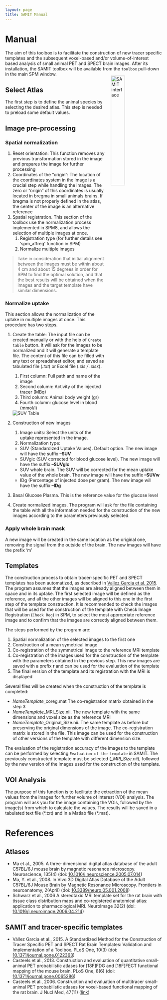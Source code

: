 ```yaml
---
layout: page
title: SAMIT Manual
---
```

# Manual
The aim of this toolbox is to facilitate the construction of new tracer specific templates and the subsequent voxel-based and/or volume-of-interest based analysis of small animal PET and SPECT brain images. After its installation, the SAMIT toolbox will be available from the `toolbox` pull-down in the main SPM window.
<img src="http://s3-eu-west-1.amazonaws.com/learningspacebucket/umcgmic/images/images/000/000/258/original/samit.png?1430497543" alt="SAMIT interface" style="align:right;float:right;width:30%;margin:1em">

## Select Atlas
The first step is to define the animal species by selecting the desired atlas. This step is needed to preload some default values.

## Image pre-processing
### Spatial normalization
1. Reset orientation: This function removes any previous transformation stored in the image and prepares the image for further processing
2.	Coordinates of the “origin”: The location of the coordinates system in the image is a crucial step while handling the images. The zero or “origin” of this coordinates is usually located in bregma in small animals brains. If bregma is not properly defined in the atlas, the center of the image is an alternative reference
3.	Spatial registration. This section of the toolbox use the normalization process implemented in SPM8, and allows the selection of multiple images at once.
    1. Registration type (for further details see ‘spm_affreg’ function in SPM)
    2. Normalize multiple images

>Take in consideration that initial alignment between the images must be within about 4 cm and about 15 degrees in order for SPM to find the optimal solution, and that the best results will be obtained when the images and the target template have similar dimensions.

### Normalize uptake
This section allows the normalization of the uptake in multiple images at once. This procedure has two steps.

1. Create the table: The input file can be created manually or with the help of `Create table` button. It will ask for the images to be normalized and it will generate a template file. The content of this file can be filled with any text or spreadsheet editor, and saved as tabulated file (*.txt*) or Excel file (*.xls / .xlsx*).
   1. First column: Full path and name of the image
   2. Second column: Activity of the injected tracer (MBq)
   3. Third column: Animal body weight (gr)
   4. Fourth column: glucose level in blood (mmol/l)
   <img src="http://s3-eu-west-1.amazonaws.com/learningspacebucket/umcgmic/images/images/000/000/259/original/samit_-_table.png?1430498605" alt="SUV Table" stye="align:center;margin:1em">

2. Construction of new images
   1. Image units: Select the units of the uptake represented in the image. 
   2.	Normalization type: 
     * SUV (Standardized Uptake Values). Default option. The new image will have the suffix **–SUV**
     * SUVglc (SUV corrected for blood glucose level).  The new image will have the suffix **–SUVglc**
     * SUV whole brain. The SUV will be corrected for the mean uptake value of the whole brain. The new image will have the suffix **–SUVw**
     * IDg (Percentage of injected dose per gram).  The new image will have the suffix **–IDg**
3. Basal Glucose Plasma. This is the reference value for the glucose level
4. Create normalized images. The program will ask for the file containing the table with all the information needed for the construction of the new images according to the parameters previously selected.

### Apply whole brain mask
A new image will be created in the same location as the original one, removing the signal from the outside of the brain. The new images will have the prefix ‘m’ 

## Templates
The construction process to obtain tracer-specific PET and SPECT templates has been automatized, as described in [Vallez Garcia et al. 2015](http://dx.doi.org/10.1371/journal.pone.0122363). The program assumes that the images are already aligned between them in space and in its uptake. The first selected image will be defined as the reference, and all the other images will be aligned to this one in the first step of the template construction. It is recommended to check the images that will be used for the construction of the template with Check Image Registration (`Check Reg`) in SPM, to select the most appropriate reference image and to confirm that the images are correctly aligned between them.

The steps performed by the program are:

1. Spatial normalization of the selected images to the first one
2. Construction of a mean symetrical image
3. Co-registration of the symmetrical image to the reference MRI template
4. Co-registration of the images used for the construction of the template with the parameters obtained in the previous step. This new images are saved with a prefix **r** and can be used for the evaluation of the template
5. The final version of the template and its registration with the MRI is displayed

Several files will be created when the construction of the template is completed:

- *NameTemplate*_coreg.mat The co-registration matrix obtained in the step 3
- *NameTemplate*_MRI_Size.nii. The new template with the same dimensions and voxel size as the reference MRI
- *NameTemplate*_Original_Size.nii. The same template as before but preserving the original dimensions of the image. The co-registration matrix is stored in the file. This image can be used for the construction of other versions of the template with different dimension size.

The evaluation of the registration accuracy of the images to the template can be performed by selecting `Evaluation of the template` in SAMIT. The previously constructed template must be selected (*_MRI_Size.nii*), followed by the new version of the images used for the construction of the template.

## VOI Analysis
The purpose of this function is to facilitate the extraction of the mean values from the images for further volume of interest (VOI) analysis. The program will ask you for the image containing the VOIs, followed by the image(s) from which to calculate the values. The results will be saved in a tabulated text file (\*.txt) and in a Matlab file (\*.mat).

# References
## Atlases
- Ma et al., 2005. A three-dimensional digital atlas database of the adult C57BL/6J mouse brain by magnetic resonance microscopy. Neuroscience, 135(4) (doi: [10.1016/j.neuroscience.2005.07.014](http://dx.doi.org/10.1016/j.neuroscience.2005.07.014))
- Ma, Y. et al., 2008. In Vivo 3D Digital Atlas Database of the Adult C57BL/6J Mouse Brain by Magnetic Resonance Microscopy. Frontiers in neuroanatomy, 2(April) (doi: [10.3389/neuro.05.001.2008](http://dx.doi.org/10.3389/neuro.05.001.2008))
- Schwarz et al., 2006 A stereotaxic MRI template set for the rat brain with tissue class distribution maps and co-registered anatomical atlas: application to pharmacological MRI. NeuroImage 32(2) (doi: [10.1016/j.neuroimage.2006.04.214](http://dx.doi.org/10.1016/j.neuroimage.2006.04.214))

## SAMIT and tracer-specific templates
- Vállez Garcia et al., 2015. A Standardized Method for the Construction of Tracer Specific PET and SPECT Rat Brain Templates: Validation and Implementation of a Toolbox. PLoS One, 10(3) (doi: [10.1371/journal.pone.0122363](http://dx.doi.org/10.1371/journal.pone.0122363))
- Casteels et al., 2013. Construction and evaluation of quantitative small-animal PET probabilistic atlases for [18F]FDG and [18F]FECT functional mapping of the mouse brain. PLoS One, 8(6) (doi: [10.1371/journal.pone.0065286](http://dx.doi.org/10.1371/journal.pone.0065286))
- Casteels et al., 2006. Construction and evaluation of multitracer small-animal PET probabilistic atlases for voxel-based functional mapping of the rat brain. J Nucl Med, 47(11) ([link](http://jnm.snmjournals.org/content/47/11/1858.long))
